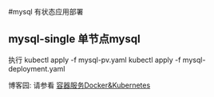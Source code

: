 #mysql 有状态应用部署

## mysql-single 单节点mysql
执行 
kubectl apply -f mysql-pv.yaml
kubectl apply -f mysql-deployment.yaml


博客园:
请参看 [容器服务Docker&Kubernetes](https://yq.aliyun.com/teams/11/type_blog-cid_450-page_1)



